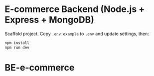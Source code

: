 # E-commerce Backend (Node.js + Express + MongoDB)

Scaffold project. Copy `.env.example` to `.env` and update settings, then:

```bash
npm install
npm run dev
```
# BE-e-commerce
